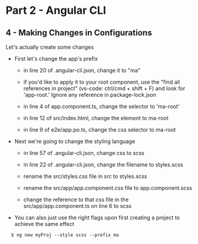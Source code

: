 # Part 2 - Angular CLI
## 4 - Making Changes in Configurations

Let's actually create some changes

* First let's change the app's prefix

    * in line 20 of .angular-cli.json, change it to "ma"

    * if you'd like to apply it to your root component, use the "find all references in project" (vs-code: ctrl/cmd + shift + F) and look for 'app-root.' Ignore any reference in package-lock.json

    * in line 4 of app.component.ts, change the selector to 'ma-root'

    * in line 12 of src/index.html, change the element to ma-root

    * in line 9 of e2e/app.po.ts, change the css selector to ma-root

* Next we're going to change the styling language

    * in line 57 of .angular-cli.json, change css to scss

    * in line 22 of .angular-cli.json, change the filename to styles.scss

    * rename the src/styles.css file in src to styles.scss

    * rename the src/app/app.component.css file to app.component.scss

    * change the reference to that css file in the src/app/app.component.ts on line 6 to scss
  
* You can also just use the right flags upon first creating a project to achieve the same effect
```
  $ ng new myProj --style scss --prefix ma
```
